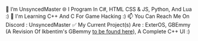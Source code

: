 👋 I’m UnsyncedMaster
🌐 I Program In C#, HTML CSS & JS, Python, And Lua :) 
📖 I'm Learning C++ And C For Game Hacking :)
📫 You Can Reach Me On Discord : UnsyncedMaster
✅ My Current Project(s) Are : ExterOS, GBEmmy (A Revision Of Ikbentim's GBemmy [to be found here](https://github.com/ikkentim/GBEmmy)), A Complete C++ UI :)
